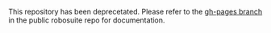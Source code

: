This repository has been deprecetated. Please refer to the [gh-pages branch](https://github.com/ARISE-Initiative/robosuite/tree/gh-pages) in the public robosuite repo for documentation.